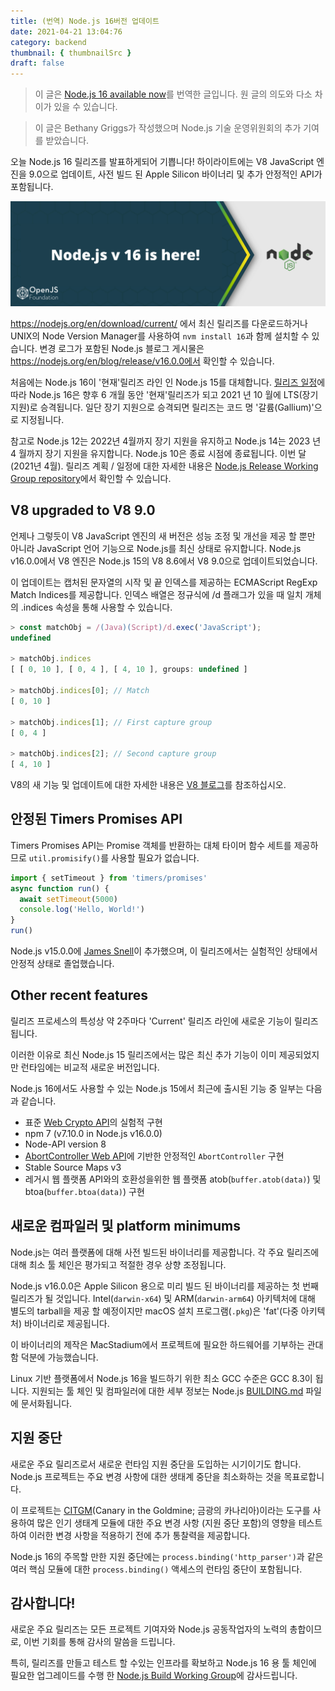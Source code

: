 ```yaml
---
title: (번역) Node.js 16버전 업데이트
date: 2021-04-21 13:04:76
category: backend
thumbnail: { thumbnailSrc }
draft: false
---
```


> 이 글은 [Node.js 16 available now](https://nodejs.medium.com/node-js-16-available-now-7f5099a97e70)를 번역한 글입니다.
> 원 글의 의도와 다소 차이가 있을 수 있습니다.

> 이 글은 Bethany Griggs가 작성했으며 Node.js 기술 운영위원회의 추가 기여를 받았습니다.

오늘 Node.js 16 릴리즈를 발표하게되어 기쁩니다! 하이라이트에는 V8 JavaScript 엔진을 9.0으로 업데이트, 사전 빌드 된 Apple Silicon 바이너리 및 추가 안정적인 API가 포함됩니다.

![picture 1](images/2021-04-21/f97b930b7b99c6ee5de77b1980ae1619a6b2a7779dfc5af2cec633c5fe5ad83b.png)

https://nodejs.org/en/download/current/ 에서 최신 릴리즈를 다운로드하거나 UNIX의 Node Version Manager를 사용하여 `nvm install 16`과 함께 설치할 수 있습니다. 변경 로그가 포함된 Node.js 블로그 게시물은 https://nodejs.org/en/blog/release/v16.0.0에서 확인할 수 있습니다.

처음에는 Node.js 16이 '현재'릴리즈 라인 인 Node.js 15를 대체합니다. [릴리즈 일정](https://github.com/nodejs/Release#release-schedule)에 따라 Node.js 16은 향후 6 개월 동안 '현재'릴리즈가 되고 2021 년 10 월에 LTS(장기 지원)로 승격됩니다. 일단 장기 지원으로 승격되면 릴리즈는 코드 명 '갈륨(Gallium)'으로 지정됩니다.

참고로 Node.js 12는 2022년 4월까지 장기 지원을 유지하고 Node.js 14는 2023 년 4 월까지 장기 지원을 유지합니다. Node.js 10은 종료 시점에 종료됩니다. 이번 달 (2021년 4월). 릴리즈 계획 / 일정에 대한 자세한 내용은 [Node.js Release Working Group repository](https://github.com/nodejs/release)에서 확인할 수 있습니다.

## V8 upgraded to V8 9.0

언제나 그렇듯이 V8 JavaScript 엔진의 새 버전은 성능 조정 및 개선을 제공 할 뿐만 아니라 JavaScript 언어 기능으로 Node.js를 최신 상태로 유지합니다. Node.js v16.0.0에서 V8 엔진은 Node.js 15의 V8 8.6에서 V8 9.0으로 업데이트되었습니다.

이 업데이트는 캡처된 문자열의 시작 및 끝 인덱스를 제공하는 ECMAScript RegExp Match Indices를 제공합니다. 인덱스 배열은 정규식에 /d 플래그가 있을 때 일치 개체의 .indices 속성을 통해 사용할 수 있습니다.

```js
> const matchObj = /(Java)(Script)/d.exec('JavaScript');
undefined

> matchObj.indices
[ [ 0, 10 ], [ 0, 4 ], [ 4, 10 ], groups: undefined ]

> matchObj.indices[0]; // Match
[ 0, 10 ]

> matchObj.indices[1]; // First capture group
[ 0, 4 ]

> matchObj.indices[2]; // Second capture group
[ 4, 10 ]
```

V8의 새 기능 및 업데이트에 대한 자세한 내용은 [V8 블로그](https://v8.dev/)를 참조하십시오.

## 안정된 Timers Promises API

Timers Promises API는 Promise 객체를 반환하는 대체 타이머 함수 세트를 제공하므로 `util.promisify()`를 사용할 필요가 없습니다.

```js
import { setTimeout } from 'timers/promises'
async function run() {
  await setTimeout(5000)
  console.log('Hello, World!')
}
run()
```

Node.js v15.0.0에 [James Snell](https://github.com/nodejs/node/pull/33950)이 추가했으며, 이 릴리즈에서는 실험적인 상태에서 안정적 상태로 졸업했습니다.

## Other recent features

릴리즈 프로세스의 특성상 약 2주마다 'Current' 릴리즈 라인에 새로운 기능이 릴리즈됩니다.

이러한 이유로 최신 Node.js 15 릴리즈에서는 많은 최신 추가 기능이 이미 제공되었지만 런타임에는 비교적 새로운 버전입니다.

Node.js 16에서도 사용할 수 있는 Node.js 15에서 최근에 출시된 기능 중 일부는 다음과 같습니다.

- 표준 [Web Crypto API](https://www.w3.org/TR/WebCryptoAPI/)의 실험적 구현
- npm 7 (v7.10.0 in Node.js v16.0.0)
- Node-API version 8
- [AbortController Web API](https://developer.mozilla.org/en-US/docs/Web/API/AbortController)에 기반한 안정적인 `AbortController` 구현
- Stable Source Maps v3
- 레거시 웹 플랫폼 API와의 호환성을위한 웹 플랫폼 atob(`buffer.atob(data)`) 및 btoa(`buffer.btoa(data)`) 구현

## 새로운 컴파일러 및 platform minimums

Node.js는 여러 플랫폼에 대해 사전 빌드된 바이너리를 제공합니다. 각 주요 릴리즈에 대해 최소 툴 체인은 평가되고 적절한 경우 상향 조정됩니다.

Node.js v16.0.0은 Apple Silicon 용으로 미리 빌드 된 바이너리를 제공하는 첫 번째 릴리즈가 될 것입니다. Intel(`darwin-x64`) 및 ARM(`darwin-arm64`) 아키텍처에 대해 별도의 tarball을 제공 할 예정이지만 macOS 설치 프로그램(`.pkg`)은 'fat'(다중 아키텍처) 바이너리로 제공됩니다.

이 바이너리의 제작은 MacStadium에서 프로젝트에 필요한 하드웨어를 기부하는 관대함 덕분에 가능했습니다.

Linux 기반 플랫폼에서 Node.js 16을 빌드하기 위한 최소 GCC 수준은 GCC 8.3이 됩니다. 지원되는 툴 체인 및 컴파일러에 대한 세부 정보는 Node.js [BUILDING.md](https://github.com/nodejs/node/blob/v12.x/BUILDING.md#platform-list) 파일에 문서화됩니다.

## 지원 중단

새로운 주요 릴리즈로서 새로운 런타임 지원 중단을 도입하는 시기이기도 합니다. Node.js 프로젝트는 주요 변경 사항에 대한 생태계 중단을 최소화하는 것을 목표로합니다.

이 프로젝트는 [CITGM](https://github.com/nodejs/citgm)(Canary in the Goldmine; 금광의 카나리아)이라는 도구를 사용하여 많은 인기 생태계 모듈에 대한 주요 변경 사항 (지원 중단 포함)의 영향을 테스트하여 이러한 변경 사항을 적용하기 전에 추가 통찰력을 제공합니다.

Node.js 16의 주목할 만한 지원 중단에는 `process.binding('http_parser')`과 같은 여러 핵심 모듈에 대한 `process.binding()` 액세스의 런타임 중단이 포함됩니다.

## 감사합니다!

새로운 주요 릴리즈는 모든 프로젝트 기여자와 Node.js 공동작업자의 노력의 총합이므로, 이번 기회를 통해 감사의 말씀을 드립니다.

특히, 릴리즈를 만들고 테스트 할 수있는 인프라를 확보하고 Node.js 16 용 툴 체인에 필요한 업그레이드를 수행 한 [Node.js Build Working Group](https://github.com/nodejs/build)에 감사드립니다.
